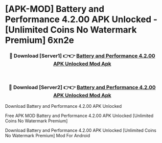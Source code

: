 # [APK-MOD] Battery and Performance 4.2.00 APK Unlocked - [Unlimited Coins No Watermark Premium] 6xn2e



<div align="center">
<h3>🔴 Download [Server1] 👉👉 <a href="https://momento.my/?title=Battery_and_Performance_4.2.00_APK_Unlocked">Battery and Performance 4.2.00 APK Unlocked Mod Apk</a></h3><br>

<h3>🔴 Download [Server2] 👉👉 <a href="https://momento.my/?title=Battery_and_Performance_4.2.00_APK_Unlocked">Battery and Performance 4.2.00 APK Unlocked Mod Apk</a></h3>
</div>



Download Battery and Performance 4.2.00 APK Unlocked 

Free APK MOD Battery and Performance 4.2.00 APK Unlocked [Unlimited Coins No Watermark Premium]

Download Battery and Performance 4.2.00 APK Unlocked [Unlimited Coins No Watermark Premium] Mod For Android
